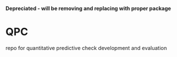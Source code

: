 **Depreciated - will be removing and replacing with proper package**

QPC
===

repo for quantitative predictive check development and evaluation

